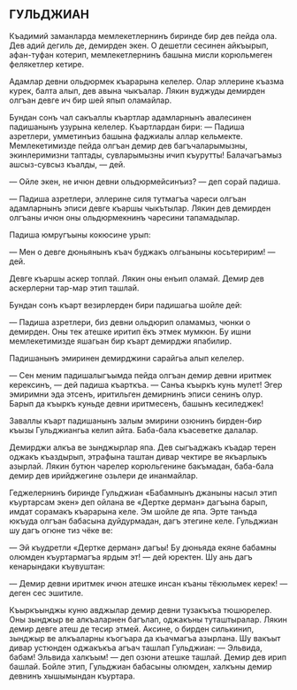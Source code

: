 ## ГУЛЬДЖИАН

Къадимий заманларда мемлекетлернинъ биринде бир дев пейда ола.
Дев адий дегиль де, демирден экен.
О дешетли сесинен айкъырып, афан-туфан котерип, мемлекетлернинъ башына мисли корюльмеген фелякетлер кетире.

Адамлар девни ольдюрмек къарарына келелер.
Олар эллерине къазма курек, балта алып, дев авына чыкъалар.
Лякин вуджуды демирден олгъан девге ич бир шей япып оламайлар.

Бундан сонъ чал сакъаллы къартлар адамларнынъ авалесинен падишанынъ узурына келелер.
Къартлардан бири:
— Падиша азретлери, умметинъиз башына фаджиалы аллар кельмекте.
Мемлекетимизде пейда олгъан демир дев багъчаларымызны, экинлеримизни таптады, сувларымызны ичип къурутты!
Балачагъамыз ашсыз-сувсыз къалды, — дей.

— Ойле экен, не ичюн девни ольдюрмейсинъиз? — деп сорай падиша.

— Падиша азретлери, эллерине силя тутмагъа чареси олгъан адамларнынъ эписи девге къаршы чыкътылар.
Лякин дев демирден олгъаны ичюн оны ольдюрмекнинъ чаресини тапамадылар.

Падиша юмругъыны кокюсине урып:

— Мен о девге дюньянынъ къач буджакъ олгьаныны косьтеририм! — дей.

Девге къаршы аскер топлай.
Лякин оны енъип оламай.
Демир дев аскерлерни тар-мар этип ташлай.

Бундан сонъ къарт везирлерден бири падишагьа шойле дей:

— Падиша азретлери, биз девни ольдюрип оламамыз, чюнки о демирден.
Оны тек атешке иритип ёкъ этмек мумкюн.
Бу ишни мемлекетимизде яшагьан бир къарт демирджи япабилир.

Падишанынъ эмиринен демирджини сарайгьа алып келелер.

— Сен меним падишалыгъымда пейда олгъан демир девни иритмек керексинъ, — дей падиша къарткъа.
— Санъа къыркъ кунь мулет!
Эгер эмиримни эда этсенъ, иритильген демирнинъ эписи сенинъ олур.
Барып да къыркъ куньде девни иритмесенъ, башынъ кесиледжек!

Заваллы къарт падишанынъ залым эмирини озюнинъ бирден-бир къызы Гульджиангьа келип айта.
Баба-бала къасеветке далалар.

Демирджи алкъа ве зынджырлар япа.
Дев сыгъаджакъ къадар терен оджакъ къаздырып, этрафына таштан дивар чектире ве якъарлыкъ азырлай.
Лякин бутюн чарелер корюльгенине бакъмадан, баба-бала демир дев ирийджегине озьлери де инанмайлар.

Геджелернинъ биринде Гульджиан «Бабамнынъ джаныны насыл этип къуртарсам экен» деп ойлана ве «Дертке дерман» дагъына барып, имдат сорамакъ къарарына келе.
Эм шойле де япа.
Эрте танъда юкъуда олгъан бабасына дуйдурмадан, дагъ этегине келе.
Гульджиан шу дагъ огюне тиз чёке ве:

— Эй къудретли «Дертке дерман» дагъы!
Бу дюньяда екяне бабамны олюмден къуртармагъа ярдым эт! — дей юректен.
Шу ань дагъ кенарындаки къувуштан:

— Демир девни иритмек ичюн атешке инсан къаны тёкюльмек керек! — деген сес эшитиле.

Къыркъынджы куню авджылар демир девни тузакъкъа тюшюрелер.
Оны зынджыр ве алкъаларнен багълап, оджакъны туташтыралар.
Лякин демир девге атеш де тесир этмей.
Аксине, о бирден силькинип, зынджыр ве алкъаларны къогъара да къачмагъа азырлана.
Шу вакъыт дивар устюнден оджакъкъа агъач ташлап Гульджиан:
— Эльвида, бабам!
Эльвида халкъым! — деп озюни атешке ташлай.
Демир дев ирип башлай.
Бойле этип, Гульджиан бабасыны олюмден, халкъны демир девнинъ хышымындан къуртара.
